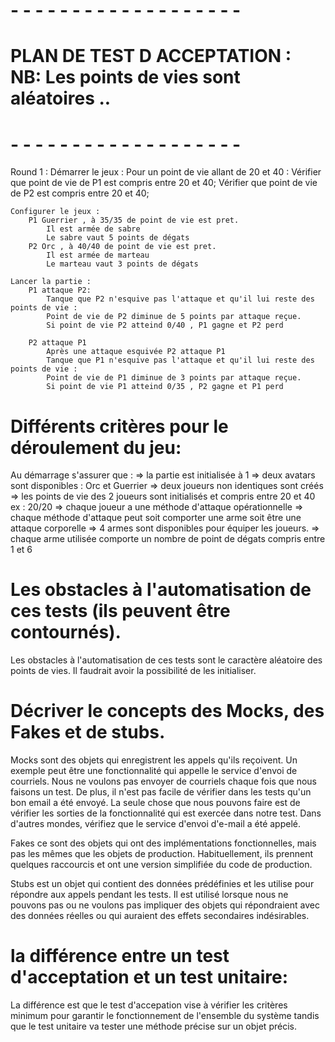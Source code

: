 # - - - - - - - - - - - - - - - - - - -
# PLAN DE TEST D ACCEPTATION  : NB: Les points de vies sont aléatoires ..
# - - - - - - - - - - - - - - - - - - -
Round 1 :
    Démarrer le jeux :
    Pour un point de vie allant de 20 et 40 :
    Vérifier que point de vie de P1 est compris entre 20 et 40;
    Vérifier que point de vie de P2 est compris entre 20 et 40;

    Configurer le jeux :
        P1 Guerrier , à 35/35 de point de vie est pret. 
            Il est armée de sabre 
            Le sabre vaut 5 points de dégats
        P2 Orc , à 40/40 de point de vie est pret. 
            Il est armée de marteau 
            Le marteau vaut 3 points de dégats

    Lancer la partie :
        P1 attaque P2:
            Tanque que P2 n'esquive pas l'attaque et qu'il lui reste des points de vie :
            Point de vie de P2 diminue de 5 points par attaque reçue.
            Si point de vie P2 atteind 0/40 , P1 gagne et P2 perd

        P2 attaque P1
            Après une attaque esquivée P2 attaque P1
            Tanque que P1 n'esquive pas l'attaque et qu'il lui reste des points de vie :
            Point de vie de P1 diminue de 3 points par attaque reçue.
            Si point de vie P1 atteind 0/35 , P2 gagne et P1 perd


# Différents critères pour le déroulement du jeu:
Au démarrage s'assurer que : 
 => la partie est initialisée à 1
 => deux avatars sont disponibles : Orc et Guerrier
 => deux joueurs non identiques sont créés 
 => les points de vie des 2 joueurs sont initialisés et compris entre 20 et 40 ex : 20/20
 => chaque joueur a une méthode d'attaque opérationnelle
 => chaque méthode d'attaque peut soit comporter une arme soit être une attaque corporelle
 => 4 armes sont disponibles pour équiper les joueurs.
 => chaque arme utilisée comporte un nombre de point de dégats compris entre 1 et 6

# Les obstacles à l'automatisation de ces tests (ils peuvent être contournés).
Les obstacles à l'automatisation de ces tests sont le caractère aléatoire des points de vies.
Il faudrait avoir la possibilité de les initialiser.

# Décriver le concepts des Mocks, des Fakes et de stubs.
Mocks
     sont des objets qui enregistrent les appels qu'ils reçoivent.
     Un exemple peut être une fonctionnalité qui appelle le service d'envoi de courriels.
    Nous ne voulons pas envoyer de courriels chaque fois que nous faisons un test. De plus, il n'est pas facile de vérifier dans les tests qu'un bon email a été envoyé. La seule chose que nous pouvons faire est de vérifier les sorties de la fonctionnalité qui est exercée dans notre test. Dans d'autres mondes, vérifiez que le service d'envoi d'e-mail a été appelé.

Fakes
    ce sont des objets qui ont des implémentations fonctionnelles, mais pas les mêmes que les objets de production. Habituellement, ils prennent quelques raccourcis et ont une version simplifiée du code de production.

Stubs
    est un objet qui contient des données prédéfinies et les utilise pour répondre aux appels pendant les tests. Il est utilisé lorsque nous ne pouvons pas ou ne voulons pas impliquer des objets qui répondraient avec des données réelles ou qui auraient des effets secondaires indésirables.

# la différence entre un test d'acceptation et un test unitaire:
La différence est que le test d'accepation vise à vérifier les critères minimum pour garantir 
le fonctionnement de l'ensemble du système tandis que le test unitaire va tester une méthode précise sur un objet précis.

